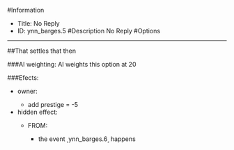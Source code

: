 #Information
 - Title: No Reply
 - ID: ynn_barges.5
#Description
No Reply
#Options

___
##That settles that then

###AI weighting:
AI weights this option at 20


###Efects:<ul><li>owner:</li><ul><li>add prestige = -5</li></ul><li>hidden effect:</li><ul><li>FROM:</li><ul><li>the event ˻ynn_barges.6˼ happens</li></ul></ul></ul>
